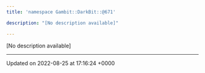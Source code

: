 ```yaml
---
title: 'namespace Gambit::DarkBit::@671'

description: "[No description available]"

---
```







[No description available]






-------------------------------

Updated on 2022-08-25 at 17:16:24 +0000
